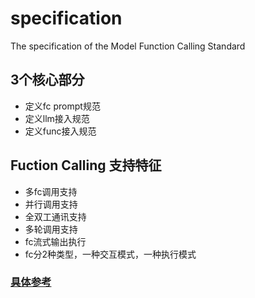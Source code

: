 # specification
The specification of the Model Function Calling Standard
## 3个核心部分
- 定义fc prompt规范
- 定义llm接入规范
- 定义func接入规范

## Fuction Calling 支持特征
- 多fc调用支持
- 并行调用支持
- 全双工通讯支持
- 多轮调用支持
- fc流式输出执行
- fc分2种类型，一种交互模式，一种执行模式

### [具体参考](./desc.md)